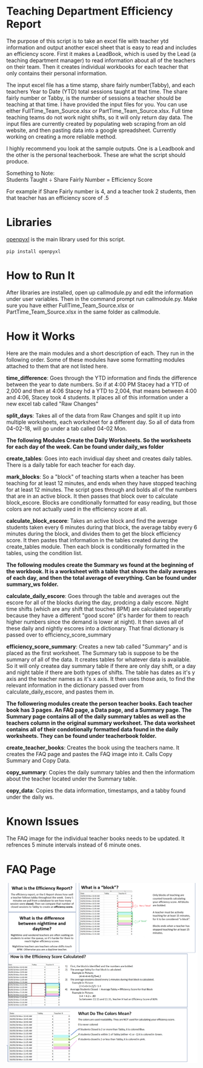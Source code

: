 # Teaching Department Efficiency Report

The purpose of this script is to take an excel file with teacher ytd information
and output another excel sheet that is easy to read and includes an
efficiency score. First it makes a LeadBook, which is used by the Lead (a teaching department manager) to read information about all of the teachers on their team.
Then it creates individual workbooks for each teacher that only contains their personal information. 

The input excel file has a time stamp, share fairly number(Tabby), and each 
teachers Year to Date (YTD) total sessions taught at that time. The share fairly
number or Tabby, is the number of sessions a teacher should be teaching at that
time. I have provided the input files for you. You can use either 
FullTime_Team_Source.xlsx or PartTime_Team_Source.xlsx. Full time teaching teams do 
not work night shifts, so it will only return day data. The input files are currently
created by populating web scraping from an old website, and then pasting data into
a google spreadsheet. Currently working on creating a more reliable method.


I highly recommend you look at the sample outputs. One is a Leadbook and the other is the personal teacherbook. These are what the script should produce.

Something to Note:    
Students Taught  ÷ Share Fairly Number = Efficiency Score

For example if Share Fairly number is 4, and a teacher took 2 students, then that teacher
has an efficiency score of .5

# Libraries
[openpyxl](https://openpyxl.readthedocs.io/en/stable/) is the main library used for this script. 

` pip install openpyxl `

# How to Run It
After libraries are installed, open up callmodule.py and edit the information
under user variables. Then in the command prompt run callmodule.py. Make sure you have
either FullTime_Team_Source.xlsx or PartTime_Team_Source.xlsx in the same folder as callmodule.

# How it Works

Here are the main modules and a short description of each. They run in the
following order. Some of these modules have some formatting modules attached to them that are not listed here.

**time_difference**: Goes through the YTD information and finds the difference between the year to date numbers.
 So if at 4:00 PM Stacey had a YTD of 2,000 and then at 4:06 Stacey hd a YTD to 2,004, that means between 4:00 and 4:06, Stacey took 4 students. 
 It places all of this information under a new excel tab called "Raw Changes"

**split_days**: Takes all of the data from Raw Changes and split it up into multiple worksheets, each worksheet for a different day. So all of data from 04-02-18, will go under a tab called 04-02 Mon.

**The following Modules Create the Daily Worksheets. So the worksheets for each day of the week. Can be found under daily_ws folder**

**create_tables**: Goes into each invidiual day sheet and creates daily tables. There is a daily table for each teacher for each day.

**mark_blocks**: So a "block" of teaching starts when a teacher has been teaching for at least 12 minutes, and ends when they have stopped teaching for at least 12 minutes. The script goes through and bolds all of the numbers that are in an active block. It then passes that block over to calculate block_escore. Blocks are conditionally formatted for easy reading, but those colors are not actually used in the efficiency score at all.

**calculate_block_escore**: Takes an active block and find the average students taken every 6 minutes during that block, the average tabby every 6 minutes during the block, and divides them to get the block efficiency score. It then pastes that information in the tables created during the create_tables module. Then each block is conditionally formatted in the tables, using the condition list. 

**The following modules create the Summary ws found at the beginning of the workbook. It is a worksheet with a table that shows the daily averages of each day, and then the total average of everything. Can be found under summary_ws folder.**

**calculate_daily_escore**: Goes through the table and averages out the escore for all of the blocks during the day, prodcing a daily escore. Night time shifts (which are any shift that touches 
8PM) are calculated seperatly because they have a different "good score" (it's harder for them to reach higher numbers since the demand is lower at night). It then saves all of these daily and nightly escores into a dictionary. That final dictionary is passed over to efficiency_score_summary

**efficiency_score_summary**: Creates a new tab called "Summary" and is placed as the first worksheet. The Summary tab is suppose to be the summary of all of the data. 
It creates tables for whatever data is available. So it will only createa day summary table if there are only day shift, or a day and night table if there are both types of shifts. The table has dates as it's y axis and the teacher names as it's x axis. It then uses those axis, to find the relevant information in the dictionary passed over from calculate_daily_escore, and pastes them in.

**The followering modules create the person teacher books. Each teacher book has 3 pages. An FAQ page, a Data page, and a Summary page. The Summary page contains all of the daily summary tables as well as the teachers column in the original summary worksheet. The data worksheet contains all of their condotionally formatted data found in the daily worksheets. They can be found under teacherbook folder.**

**create_teacher_books**: Creates the book using the teachers name. It creates the FAQ page and pastes the FAQ image into it. Calls Copy Summary and Copy Data.

**copy_summary**: Copies the daily summary tables and then the informatiom about the teacher located under the Summary table.

**copy_data**: Copies the data information, timestamps, and a tabby found under the daily ws.



# Known Issues
The FAQ image for the individual teacher books needs to be updated. It refrences 5 minute intervals instead of 6 minute ones.

# FAQ Page
![FAQ](https://raw.githubusercontent.com/civetta/Efficiency-Report/master/faq.png?token=AEV7slistXziNgm7lU3kQPBQw_O6Ww22ks5bMOXGwA%3D%3D)

